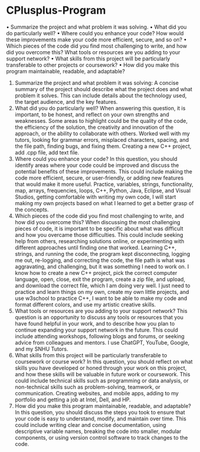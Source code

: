 # CPlusplus-Program
•	Summarize the project and what problem it was solving.
•	What did you do particularly well?
•	Where could you enhance your code? How would these improvements make your code more efficient, secure, and so on?
•	Which pieces of the code did you find most challenging to write, and how did you overcome this? What tools or resources are you adding to your support network?
•	What skills from this project will be particularly transferable to other projects or coursework?
•	How did you make this program maintainable, readable, and adaptable?
1.	Summarize the project and what problem it was solving: A concise summary of the project should describe what the project does and what problem it solves. This can include details about the technology used, the target audience, and the key features.
2.	What did you do particularly well? When answering this question, it is important, to be honest, and reflect on your own strengths and weaknesses. Some areas to highlight could be the quality of the code, the efficiency of the solution, the creativity and innovation of the approach, or the ability to collaborate with others. Worked well with my tutors, looking for grammar errors, misplaced characters, spacing, and the file path, finding bugs, and fixing them. Creating a new C++ project, add .cpp file, add text file. 
3.	Where could you enhance your code? In this question, you should identify areas where your code could be improved and discuss the potential benefits of these improvements. This could include making the code more efficient, secure, or user-friendly, or adding new features that would make it more useful. Practice, variables, strings, functionality, map, arrays, frequencies, loops, C++, Python, Java, Eclipse, and Visual Studios, getting comfortable with writing my own code, I will start making my own projects based on what I learned to get a better grasp of the concepts. 
4.	Which pieces of the code did you find most challenging to write, and how did you overcome this? When discussing the most challenging pieces of code, it is important to be specific about what was difficult and how you overcame those difficulties. This could include seeking help from others, researching solutions online, or experimenting with different approaches until finding one that worked. Learning C++, strings, and running the code, the program kept disconnecting, logging me out, re-logging, and correcting the code, the file path is what was aggravating, and challenging, but it was something I need to work on. I know how to create a new C++ project, pick the correct computer language, open, close, exit the program, create a zip file, and upload, and download the correct file, which I am doing very well. I just need to practice and learn things on my own, create my own little projects, and use w3school to practice C++, I want to be able to make my code and format different colors, and use my artistic creative skills. 
5.	What tools or resources are you adding to your support network? This question is an opportunity to discuss any tools or resources that you have found helpful in your work, and to describe how you plan to continue expanding your support network in the future. This could include attending workshops, following blogs and forums, or seeking advice from colleagues and mentors. I use ChatGPT, YouTube, Google, and my SNHU Tutors. 
6.	What skills from this project will be particularly transferable to coursework or course work? In this question, you should reflect on what skills you have developed or honed through your work on this project, and how these skills will be valuable in future work or coursework. This could include technical skills such as programming or data analysis, or non-technical skills such as problem-solving, teamwork, or communication. Creating websites, and mobile apps, adding to my portfolio and getting a job at Intel, Dell, and HP.
7.	How did you make this program maintainable, readable, and adaptable? In this question, you should discuss the steps you took to ensure that your code is easy to understand, modify, and maintain over time. This could include writing clear and concise documentation, using descriptive variable names, breaking the code into smaller, modular components, or using version control software to track changes to the code.
